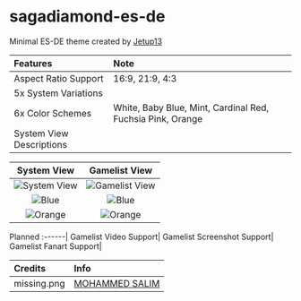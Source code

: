 # sagadiamond-es-de

Minimal ES-DE theme created by [Jetup13](https://github.com/Jetup13)

Features|Note
:-------|:----
Aspect Ratio Support|16:9, 21:9, 4:3
5x System Variations|
6x Color Schemes|White, Baby Blue, Mint, Cardinal Red, Fuchsia Pink, Orange
System View Descriptions|


System View|Gamelist View
:---------:|:-----------:
![System View](https://i.imgur.com/QioRHes.png)|![Gamelist View](https://imgur.com/8fdsjXk.png)
![Blue](https://i.imgur.com/eRRzq9K.png)|![Blue](https://i.imgur.com/wEDMoWJ.png)
![Orange](https://i.imgur.com/9BpiR7y.png)|![Orange](https://i.imgur.com/0RW99qa.png)

Planned
:------|
Gamelist Video Support|
Gamelist Screenshot Support|
Gamelist Fanart Support|

Credits|Info
:------|:---
missing.png|[MOHAMMED SALIM](https://thenounproject.com/creator/salim.miah24)